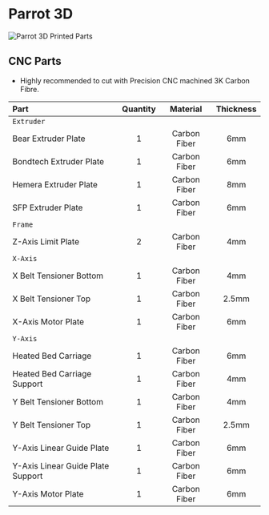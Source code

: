 # Parrot 3D
![Parrot 3D Printed Parts](https://github.com/narasak/parrot_3d/blob/master/img/Parrot_3D_Carbon_Fiber_Parts.png?raw=true)

## CNC Parts

* Highly recommended to cut with Precision CNC machined 3K Carbon Fibre.

| Part | Quantity | Material | Thickness |
|:-----|:--------:|:--------:|:----------------:|
| `Extruder` ||||
| Bear Extruder Plate               | 1 | Carbon Fiber | 6mm |
| Bondtech Extruder Plate           | 1 | Carbon Fiber | 6mm |
| Hemera Extruder Plate             | 1 | Carbon Fiber | 8mm |
| SFP Extruder Plate                | 1 | Carbon Fiber | 6mm |
| `Frame` ||||
| Z-Axis Limit Plate                | 2 | Carbon Fiber | 4mm |
| `X-Axis` ||||
| X Belt Tensioner Bottom           | 1 | Carbon Fiber | 4mm |
| X Belt Tensioner Top              | 1 | Carbon Fiber | 2.5mm |
| X-Axis Motor Plate                | 1 | Carbon Fiber | 6mm |
| `Y-Axis` ||||
| Heated Bed Carriage               | 1 | Carbon Fiber | 6mm |
| Heated Bed Carriage Support       | 1 | Carbon Fiber | 4mm |
| Y Belt Tensioner Bottom           | 1 | Carbon Fiber | 4mm |
| Y Belt Tensioner Top              | 1 | Carbon Fiber | 2.5mm |
| Y-Axis Linear Guide Plate         | 1 | Carbon Fiber | 6mm |
| Y-Axis Linear Guide Plate Support | 1 | Carbon Fiber | 6mm |
| Y-Axis Motor Plate                | 1 | Carbon Fiber | 6mm |
